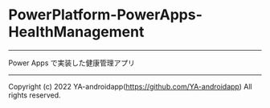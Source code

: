 # PowerPlatform-PowerApps-HealthManagement

---

Power Apps で実装した健康管理アプリ

---

Copyright (c) 2022 YA-androidapp(https://github.com/YA-androidapp) All rights reserved.
